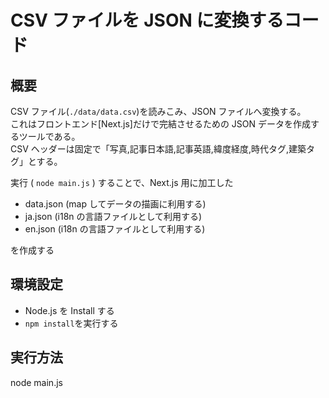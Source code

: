 # CSV ファイルを JSON に変換するコード

## 概要

CSV ファイル(`./data/data.csv`)を読みこみ、JSON ファイルへ変換する。  
これはフロントエンド[Next.js]だけで完結させるための JSON データを作成するツールである。  
CSV ヘッダーは固定で「写真,記事日本語,記事英語,緯度経度,時代タグ,建築タグ」とする。

実行 ( `node main.js` ) することで、Next.js 用に加工した

- data.json (map してデータの描画に利用する)
- ja.json (i18n の言語ファイルとして利用する)
- en.json (i18n の言語ファイルとして利用する)

を作成する

## 環境設定

- Node.js を Install する
- `npm install`を実行する

## 実行方法

node main.js
